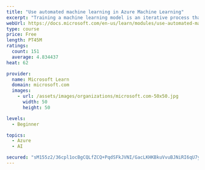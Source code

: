 ```yaml
---
title: "Use automated machine learning in Azure Machine Learning"
excerpt: "Training a machine learning model is an iterative process that requires time and compute resources. Automated machine learning can help make it easier."
webUrl: https://docs.microsoft.com/en-us/learn/modules/use-automated-machine-learning/
type: course
price: Free
length: PT45M
ratings:
  count: 151
  average: 4.834437
heat: 62

provider:
  name: Microsoft Learn
  domain: microsoft.com
  images:
    - url: /assets/images/organizations/microsoft.com-50x50.jpg
      width: 50
      height: 50

levels:
  - Beginner

topics:
  - Azure
  - AI

secured: "sM155z2/36cpl1ocBgCQLfZCQ+PqdSFkJVNI/GacLKHKBkuVvuBJNiRI6qU7yv6iinJpBsZoiH55stUGmlD2Be+OxlEa+UESfvL30yq6ZIF3YdqnBnubb2HtziSWNlNl5sGqBr4tkD3vbzvMVjsr99CxbkDJzgjNNiHXSrL4nvFGQbSJ3MtKf76E+8gnernALcN8zv5yA3noek/0kWCqP/IYYSxO7oMsA5JLcW0pz6ovK78phOex+//tHEZwgYhQ/13xWAzbj0WvR1sa4FIugGYv7PMDTHa4rSw0kwDIEf6Q2j8Hzh7domhXGPwgc0gJ2qR6ESwoIrKbPzoimCArmLRj7lDGe8uenERqjp7jyHmLoV+bqoer9xw6WW5XTLqS0obAgcwWR+ut8MCsIivQCA==;x724lzzYt7DSXfqaerPkUg=="
---
```


